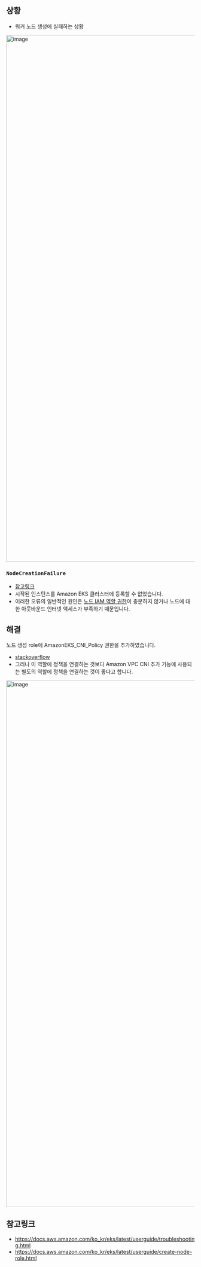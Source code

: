 ## 상황
- 워커 노드 생성에 실패하는 상황
<img width="1408" alt="image" src="https://github.com/bong6981/kube-study/assets/103120173/1688fdff-7af5-4d2f-9a78-72c0a8d0d6f8">

### `NodeCreationFailure`
- [참고링크](https://docs.aws.amazon.com/ko_kr/eks/latest/userguide/troubleshooting.html)
- 시작된 인스턴스를 Amazon EKS 클러스터에 등록할 수 없었습니다.
- 이러한 오류의 일반적인 원인은 [노드 IAM 역할 권한](https://docs.aws.amazon.com/ko_kr/eks/latest/userguide/create-node-role.html)이 충분하지 않거나 노드에 대한 아웃바운드 인터넷 액세스가 부족하기 때문입니다.

## 해결
 노드 생성 role에 AmazonEKS_CNI_Policy 권한을 추가하였습니다.
  - [stackoverflow](https://stackoverflow.com/questions/65807859/nodecreationfailure-unhealthy-nodes-in-the-kubernetes-cluster)
 - 그러나 이 역할에 정책을 연결하는 것보다 Amazon VPC CNI 추가 기능에 사용되는 별도의 역할에 정책을 연결하는 것이 좋다고 합니다.

<img width="1408" alt="image" src="https://github.com/bong6981/kube-study/assets/103120173/8036e969-e1ff-4c8d-b0fc-425346dc6503">

## 참고링크
- https://docs.aws.amazon.com/ko_kr/eks/latest/userguide/troubleshooting.html
- https://docs.aws.amazon.com/ko_kr/eks/latest/userguide/create-node-role.html
